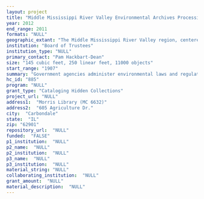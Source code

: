 ```yaml
--- 
layout: project 
title: "Middle Mississippi River Valley Environmental Archives Processing Project"
year: 2012
end_range: 2011
formats: "NULL"
geographic_extant: "The Middle Mississippi River Valley region, centered on southern Illinois and southeast Missouri"
institution: "Board of Trustees"
institution_type: "NULL"
primary_contact: "Pam Hackbart-Dean"
size: "145 cubic feet, 250 linear feet, 11000 objects"
start_range: "1907"
summary: "Government agencies administer environmental laws and regulations, and businesses, communities, while organizations and individuals seek to balance environmental issues and other needs and concerns. Organizations and groups that face this challenge have widely varying viewpoints and interests. The environmental collections held by both SIUC and SEMO include extensive holdings in environmental history, especially the rural environment, illuminating their relationship, past and present, of humankind to the natural environment in the Middle Mississippi River region. This vast topic includes natural resources (air, energy, land, and water), their conservation and related environmental issues, the effect of environmental hazards on humans and other species, and the development of public policy and planning related to the environment. Records cover organizations established to promote environmental conservation, preservation, and increased awareness of environmental affairs through education, advocacy, or public action; businesses which make direct use of natural resources or respond actively to environmental issues; and individuals prominent in environmental affairs"
hc_id: "885"
program: "NULL"
grant_type: "Cataloging Hidden Collections"
project_url: "NULL"
address1:  "Morris Library (MC 6632)"
address2:  "605 Agriculture Dr."
city:  "Carbondale"
state:  "IL"
zip: "62901"
repository_url:  "NULL"
funded:  "FALSE"
p1_institution:  "NULL"
p2_name:  "NULL"
p2_institution:  "NULL"
p3_name:  "NULL"
p3_institution:  "NULL"
material_string: "NULL"
collaborating_institution:  "NULL"
grant_amount:  "NULL"
material_description:  "NULL"
---
```

